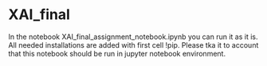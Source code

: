 # XAI_final

In the notebook XAI_final_assignment_notebook.ipynb you can run it as it is. All needed installations are added with first cell !pip. Please tka it to account that this notebook should be run in jupyter notebook environment.
